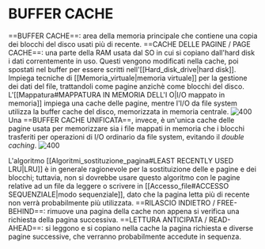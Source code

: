 # BUFFER CACHE
==BUFFER CACHE==: area della memoria principale che contiene una copia dei blocchi del disco usati più di recente.
==CACHE DELLE PAGINE / PAGE CACHE==: una parte della RAM usata dal SO in cui si copiano dall'hard disk i dati correntemente in uso. Questi vengono modificati nella cache, poi spostati nel buffer per essere scritti nell'[[Hard_disk_drive|hard disk]].
Impiega tecniche di [[Memoria_virtuale|memoria virtuale]] per la gestione dei dati del file, trattandoli come pagine anzichè come blocchi del disco. L'[[Mappatura#MAPPATURA IN MEMORIA DELL'I O|I/O mappato in memoria]] impiega una cache delle pagine, mentre l'I/O da file system utilizza la buffer cache del disco, memorizzata in memoria centrale.
![400](buffer_cache.png)
Una ==BUFFER CACHE UNIFICATA==, invece, è un'unica cache delle pagine usata per memorizzare sia i file mappati in memoria che i blocchi trasferiti per operazioni di I/O ordinario da file system, evitando il _double caching_.
![400](buffer_cache2.png)

L'algoritmo [[Algoritmi_sostituzione_pagina#LEAST RECENTLY USED LRU|LRU]] è in generale ragionevole per la sostituizione delle e pagine e dei blocchi; tuttavia, non si dovrebbe usare questo algoritmo con le pagine relative ad un file da leggere o scrivere in [[Accesso_file#ACCESSO SEQUENZIALE|modo sequenziale]], dato che la pagina letta più di recente non verrà probabilmente più utilizzata.
==RILASCIO INDIETRO / FREE-BEHIND==: rimuove una pagina della cache non appena si verifica una richiesta della pagina successiva.
==LETTURA ANTICIPATA / READ-AHEAD==: si leggono e si copiano nella cache la pagina richiesta e diverse pagine successive, che verranno probabilmente accedute in sequenza.